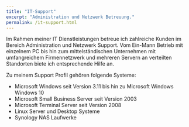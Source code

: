 ```yaml
---
title: "IT-Support"
excerpt: "Administration und Netzwerk Betreuung."
permalink: /it-support.html
---
```


Im Rahmen meiner IT Dienstleistungen betreue ich zahlreiche Kunden im Bereich Administration und Netzwerk Support. Vom Ein-Mann Betrieb mit einzelnem PC bis hin zum mittelständischen Unternehmen mit umfangreichem Firmennetzwerk und mehreren Servern an verteilten Standorten biete ich entsprechende Hilfe an.

Zu meinem Support Profil gehören folgende Systeme:

- Microsoft Windows seit Version 3.11 bis hin zu Microsoft Windows Windows 10
- Microsoft Small Business Server seit Version 2003
- Microsoft Terminal Server seit Version 2008
- Linux Server und Desktop Systeme
- Synology NAS Laufwerke
